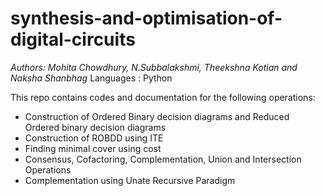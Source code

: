 # synthesis-and-optimisation-of-digital-circuits
_Authors: Mohita Chowdhury, N.Subbalakshmi, Theekshna Kotian and Naksha Shanbhag_
Languages : Python

This repo contains codes and documentation for the following operations:
* Construction of Ordered Binary decision diagrams and Reduced Ordered binary decision diagrams
* Construction of ROBDD using ITE
* Finding minimal cover using cost
* Consensus, Cofactoring, Complementation, Union and Intersection Operations
* Complementation using Unate Recursive Paradigm
